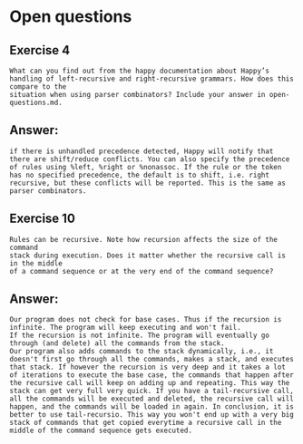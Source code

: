 # Open questions

## Exercise 4
    What can you find out from the happy documentation about Happy’s
    handling of left-recursive and right-recursive grammars. How does this compare to the
    situation when using parser combinators? Include your answer in open-questions.md.

## Answer:
    if there is unhandled precedence detected, Happy will notify that there are shift/reduce conflicts. You can also specify the precedence of rules using %left, %right or %nonassoc. If the rule or the token has no specified precedence, the default is to shift, i.e. right recursive, but these conflicts will be reported. This is the same as parser combinators.

## Exercise 10
    Rules can be recursive. Note how recursion affects the size of the command
    stack during execution. Does it matter whether the recursive call is in the middle
    of a command sequence or at the very end of the command sequence?

## Answer:
    Our program does not check for base cases. Thus if the recursion is infinite. The program will keep executing and won't fail.
    If the recursion is not infinite. The program will eventually go through (and delete) all the commands from the stack.
    Our program also adds commands to the stack dynamically, i.e., it doesn't first go through all the commands, makes a stack, and executes that stack. If however the recursion is very deep and it takes a lot of iterations to execute the base case, the commands that happen after the recursive call will keep on adding up and repeating. This way the stack can get very full very quick. If you have a tail-recursive call, all the commands will be executed and deleted, the recursive call will happen, and the commands will be loaded in again. In conclusion, it is better to use tail-recursio. This way you won't end up with a very big stack of commands that get copied everytime a recursive call in the middle of the command sequence gets executed.